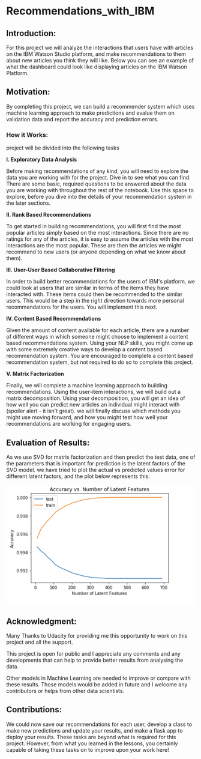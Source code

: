 # Recommendations_with_IBM

## Introduction:

For this project we will analyze the interactions that users have with articles on the IBM Watson Studio platform, and make recommendations to them about new articles you think they will like. Below you can see an example of what the dashboard could look like displaying articles on the IBM Watson Platform.

## Motivation:

By completing this project, we can build a recommender system which uses machine learning approach to make predictions and evalue them on validation data and report the accuracy and prediction errors. 


### How it Works:

 project will be divided into the following tasks

**I. Exploratory Data Analysis**

Before making recommendations of any kind, you will need to explore the data you are working with for the project. Dive in to see what you can find. There are some basic, required questions to be answered about the data you are working with throughout the rest of the notebook. Use this space to explore, before you dive into the details of your recommendation system in the later sections.

**II. Rank Based Recommendations**

To get started in building recommendations, you will first find the most popular articles simply based on the most interactions. Since there are no ratings for any of the articles, it is easy to assume the articles with the most interactions are the most popular. These are then the articles we might recommend to new users (or anyone depending on what we know about them).

**III. User-User Based Collaborative Filtering**

In order to build better recommendations for the users of IBM's platform, we could look at users that are similar in terms of the items they have interacted with. These items could then be recommended to the similar users. This would be a step in the right direction towards more personal recommendations for the users. You will implement this next.

**IV. Content Based Recommendations**

Given the amount of content available for each article, there are a number of different ways in which someone might choose to implement a content based recommendations system. Using your NLP skills, you might come up with some extremely creative ways to develop a content based recommendation system. You are encouraged to complete a content based recommendation system, but not required to do so to complete this project.

**V. Matrix Factorization**

Finally, we will complete a machine learning approach to building recommendations. Using the user-item interactions, we will build out a matrix decomposition. Using your decomposition, you will get an idea of how well you can predict new articles an individual might interact with (spoiler alert - it isn't great). we will finally discuss which methods you might use moving forward, and how you might test how well your recommendations are working for engaging users.


## Evaluation of Results:

As we use SVD for matrix factorization and then predict the test data, one of the parameters that is important for prediction is the latent factors of the SVD model. we have tried to plot the actual vs predicted values error for different latent factors, and the plot below represents this:

![](images/validation_plot.png)

## Acknowledgment:

Many Thanks to Udacity for providing me this opportunity to work on this project and all the support.

This project is open for public and I appreciate any comments and any developments that can help to provide better results from analysing the data.

Other models in Machine Learning are needed to improve or compare with these results. Those models would be added in future and I welcome any contributors or helps from other data scientists.


## Contributions: 

We could now save our recommendations for each user, develop a class to make new predictions and update your results, and make a flask app to deploy your results. These tasks are beyond what is required for this project. However, from what you learned in the lessons, you certainly capable of taking these tasks on to improve upon your work here!




